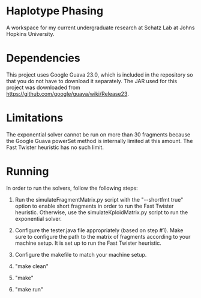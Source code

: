 # Haplotype Phasing
A workspace for my current undergraduate research at Schatz Lab at Johns Hopkins University.

# Dependencies
This project uses Google Guava 23.0, which is included in the repository so that you do not have to download it separately. The JAR used for this project was downloaded from <https://github.com/google/guava/wiki/Release23>.

# Limitations
The exponential solver cannot be run on more than 30 fragments because the Google Guava powerSet method is internally limited at this amount. The Fast Twister heuristic has no such limit.

# Running
In order to run the solvers, follow the following steps:

1. Run the simulateFragmentMatrix.py script with the "--shortfmt true" option to enable short fragments in order to run the Fast Twister heuristic. Otherwise, use the simulateKploidMatrix.py script to run the exponential solver.

2. Configure the tester.java file appropriately (based on step #1). Make sure to configure the path to the matrix of fragments according to your machine setup. It is set up to run the Fast Twister heuristic.

3. Configure the makefile to match your machine setup.

4. "make clean"

5. "make"

6. "make run"
